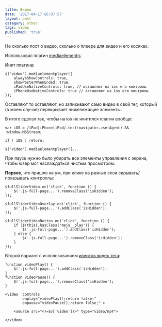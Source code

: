 ```yaml
---
title: Видео
date: '2017-04-17 06:07:57'
layout: post
category: other
tags: video
published: 'true'
---
```


Не сколько пост о видео, сколько о плеере для видео и его косяках.

Использовал плагин [mediaelementjs](https://github.com/mediaelement/mediaelement/blob/master/docs/installation.md)

Инит плагина:

```
$('video').mediaelementplayer({
	alwaysShowControls: true,
	showPosterWhenEnded: true,
	iPadUseNativeControls: true, // оставляют на ios его контролы
	iPhoneUseNativeControls: true // оставляют на ios его контролы
});
```

Оставляют то оставляют, но запихивают само видео в свой тег, который (в моем случае) перекрывает нижележащие элементы.

В итоге сделал так, чтобы на ios не инитился плагин вообще:

```
var iOS = /iPad|iPhone|iPod/.test(navigator.userAgent) && !window.MSStream;

if ( iOS ) return;

$('video').mediaelementplayer({...
```

При паузе нужно было убирать все элементы управления с экрана, чтобы юзер мог наслаждаться чистым просмотром.

**Первое**, что пришло на ум, при клике на разные слои скрывать/показывать контроллы:

```
$fullSliderVideo.on('click', function () {
	$('.js-full-page...').removeClass('isHidden');
});

$fullSliderVideoOverlay.on('click', function () {
	$('.js-full-page...').addClass('isHidden');
});

$fullSliderVideoButton.on('click', function () {
	if ($(this).hasClass('mejs__play')) {
		$('.js-full-page...').addClass('isHidden');
	} else {
		$('.js-full-page...').removeClass('isHidden');
	}
});
```

Второй вариант с использованием [ивентов видео тега](https://www.w3schools.com/tags/ref_av_dom.asp):

```
function videoPlay() {
	$('.js-full-page...').addClass('isHidden');
}
function videoPause() {
	$('.js-full-page...').removeClass('isHidden');
}

<video  controls 
		onplay="videoPlay();return false;"
		onpause="videoPause();return false;" >
		
	<source src="<?=$v['video']?>" type="video/mp4">
	
</video>
```